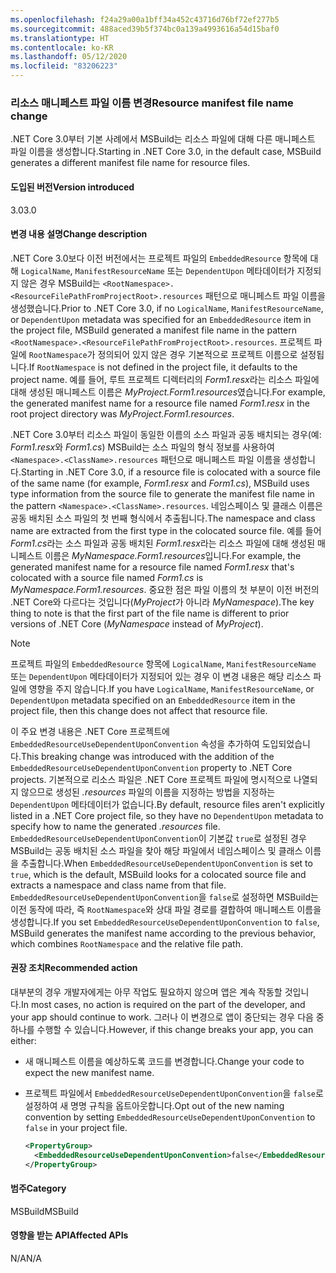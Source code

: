 ```yaml
---
ms.openlocfilehash: f24a29a00a1bff34a452c43716d76bf72ef277b5
ms.sourcegitcommit: 488aced39b5f374bc0a139a4993616a54d15baf0
ms.translationtype: HT
ms.contentlocale: ko-KR
ms.lasthandoff: 05/12/2020
ms.locfileid: "83206223"
---
```

### <a name="resource-manifest-file-name-change"></a><span data-ttu-id="42838-101">리소스 매니페스트 파일 이름 변경</span><span class="sxs-lookup"><span data-stu-id="42838-101">Resource manifest file name change</span></span>

<span data-ttu-id="42838-102">.NET Core 3.0부터 기본 사례에서 MSBuild는 리소스 파일에 대해 다른 매니페스트 파일 이름을 생성합니다.</span><span class="sxs-lookup"><span data-stu-id="42838-102">Starting in .NET Core 3.0, in the default case, MSBuild generates a different manifest file name for resource files.</span></span>

#### <a name="version-introduced"></a><span data-ttu-id="42838-103">도입된 버전</span><span class="sxs-lookup"><span data-stu-id="42838-103">Version introduced</span></span>

<span data-ttu-id="42838-104">3.0</span><span class="sxs-lookup"><span data-stu-id="42838-104">3.0</span></span>

#### <a name="change-description"></a><span data-ttu-id="42838-105">변경 내용 설명</span><span class="sxs-lookup"><span data-stu-id="42838-105">Change description</span></span>

<span data-ttu-id="42838-106">.NET Core 3.0보다 이전 버전에서는 프로젝트 파일의 `EmbeddedResource` 항목에 대해 `LogicalName`, `ManifestResourceName` 또는 `DependentUpon` 메타데이터가 지정되지 않은 경우 MSBuild는 `<RootNamespace>.<ResourceFilePathFromProjectRoot>.resources` 패턴으로 매니페스트 파일 이름을 생성했습니다.</span><span class="sxs-lookup"><span data-stu-id="42838-106">Prior to .NET Core 3.0, if no `LogicalName`, `ManifestResourceName`, or `DependentUpon` metadata was specified for an `EmbeddedResource` item in the project file, MSBuild generated a manifest file name in the pattern `<RootNamespace>.<ResourceFilePathFromProjectRoot>.resources`.</span></span> <span data-ttu-id="42838-107">프로젝트 파일에 `RootNamespace`가 정의되어 있지 않은 경우 기본적으로 프로젝트 이름으로 설정됩니다.</span><span class="sxs-lookup"><span data-stu-id="42838-107">If `RootNamespace` is not defined in the project file, it defaults to the project name.</span></span> <span data-ttu-id="42838-108">예를 들어, 루트 프로젝트 디렉터리의 *Form1.resx*라는 리소스 파일에 대해 생성된 매니페스트 이름은 *MyProject.Form1.resources*였습니다.</span><span class="sxs-lookup"><span data-stu-id="42838-108">For example, the generated manifest name for a resource file named *Form1.resx* in the root project directory was *MyProject.Form1.resources*.</span></span>

<span data-ttu-id="42838-109">.NET Core 3.0부터 리소스 파일이 동일한 이름의 소스 파일과 공동 배치되는 경우(예: *Form1.resx*와 *Form1.cs*) MSBuild는 소스 파일의 형식 정보를 사용하여 `<Namespace>.<ClassName>.resources` 패턴으로 매니페스트 파일 이름을 생성합니다.</span><span class="sxs-lookup"><span data-stu-id="42838-109">Starting in .NET Core 3.0, if a resource file is colocated with a source file of the same name (for example, *Form1.resx* and *Form1.cs*), MSBuild uses type information from the source file to generate the manifest file name in the pattern `<Namespace>.<ClassName>.resources`.</span></span> <span data-ttu-id="42838-110">네임스페이스 및 클래스 이름은 공동 배치된 소스 파일의 첫 번째 형식에서 추출됩니다.</span><span class="sxs-lookup"><span data-stu-id="42838-110">The namespace and class name are extracted from the first type in the colocated source file.</span></span> <span data-ttu-id="42838-111">예를 들어 *Form1.cs*라는 소스 파일과 공동 배치된 *Form1.resx*라는 리소스 파일에 대해 생성된 매니페스트 이름은 *MyNamespace.Form1.resources*입니다.</span><span class="sxs-lookup"><span data-stu-id="42838-111">For example, the generated manifest name for a resource file named *Form1.resx* that's colocated with a source file named *Form1.cs* is *MyNamespace.Form1.resources*.</span></span> <span data-ttu-id="42838-112">중요한 점은 파일 이름의 첫 부분이 이전 버전의 .NET Core와 다르다는 것입니다(*MyProject*가 아니라 *MyNamespace*).</span><span class="sxs-lookup"><span data-stu-id="42838-112">The key thing to note is that the first part of the file name is different to prior versions of .NET Core (*MyNamespace* instead of *MyProject*).</span></span>

> [!NOTE]
> <span data-ttu-id="42838-113">프로젝트 파일의 `EmbeddedResource` 항목에 `LogicalName`, `ManifestResourceName` 또는 `DependentUpon` 메타데이터가 지정되어 있는 경우 이 변경 내용은 해당 리소스 파일에 영향을 주지 않습니다.</span><span class="sxs-lookup"><span data-stu-id="42838-113">If you have `LogicalName`, `ManifestResourceName`, or `DependentUpon` metadata specified on an `EmbeddedResource` item in the project file, then this change does not affect that resource file.</span></span>

<span data-ttu-id="42838-114">이 주요 변경 내용은 .NET Core 프로젝트에 `EmbeddedResourceUseDependentUponConvention` 속성을 추가하여 도입되었습니다.</span><span class="sxs-lookup"><span data-stu-id="42838-114">This breaking change was introduced with the addition of the `EmbeddedResourceUseDependentUponConvention` property to .NET Core projects.</span></span> <span data-ttu-id="42838-115">기본적으로 리소스 파일은 .NET Core 프로젝트 파일에 명시적으로 나열되지 않으므로 생성된 *.resources* 파일의 이름을 지정하는 방법을 지정하는 `DependentUpon` 메타데이터가 없습니다.</span><span class="sxs-lookup"><span data-stu-id="42838-115">By default, resource files aren't explicitly listed in a .NET Core project file, so they have no `DependentUpon` metadata to specify how to name the generated *.resources* file.</span></span> <span data-ttu-id="42838-116">`EmbeddedResourceUseDependentUponConvention`이 기본값 `true`로 설정된 경우 MSBuild는 공동 배치된 소스 파일을 찾아 해당 파일에서 네임스페이스 및 클래스 이름을 추출합니다.</span><span class="sxs-lookup"><span data-stu-id="42838-116">When `EmbeddedResourceUseDependentUponConvention` is set to `true`, which is the default, MSBuild looks for a colocated source file and extracts a namespace and class name from that file.</span></span> <span data-ttu-id="42838-117">`EmbeddedResourceUseDependentUponConvention`을 `false`로 설정하면 MSBuild는 이전 동작에 따라, 즉 `RootNamespace`와 상대 파일 경로를 결합하여 매니페스트 이름을 생성합니다.</span><span class="sxs-lookup"><span data-stu-id="42838-117">If you set `EmbeddedResourceUseDependentUponConvention` to `false`, MSBuild generates the manifest name according to the previous behavior, which combines `RootNamespace` and the relative file path.</span></span>

#### <a name="recommended-action"></a><span data-ttu-id="42838-118">권장 조치</span><span class="sxs-lookup"><span data-stu-id="42838-118">Recommended action</span></span>

<span data-ttu-id="42838-119">대부분의 경우 개발자에게는 아무 작업도 필요하지 않으며 앱은 계속 작동할 것입니다.</span><span class="sxs-lookup"><span data-stu-id="42838-119">In most cases, no action is required on the part of the developer, and your app should continue to work.</span></span> <span data-ttu-id="42838-120">그러나 이 변경으로 앱이 중단되는 경우 다음 중 하나를 수행할 수 있습니다.</span><span class="sxs-lookup"><span data-stu-id="42838-120">However, if this change breaks your app, you can either:</span></span>

- <span data-ttu-id="42838-121">새 매니페스트 이름을 예상하도록 코드를 변경합니다.</span><span class="sxs-lookup"><span data-stu-id="42838-121">Change your code to expect the new manifest name.</span></span>

- <span data-ttu-id="42838-122">프로젝트 파일에서 `EmbeddedResourceUseDependentUponConvention`을 `false`로 설정하여 새 명명 규칙을 옵트아웃합니다.</span><span class="sxs-lookup"><span data-stu-id="42838-122">Opt out of the new naming convention by setting `EmbeddedResourceUseDependentUponConvention` to `false` in your project file.</span></span>

  ```xml
  <PropertyGroup>
    <EmbeddedResourceUseDependentUponConvention>false</EmbeddedResourceUseDependentUponConvention>
  </PropertyGroup>
  ```

#### <a name="category"></a><span data-ttu-id="42838-123">범주</span><span class="sxs-lookup"><span data-stu-id="42838-123">Category</span></span>

<span data-ttu-id="42838-124">MSBuild</span><span class="sxs-lookup"><span data-stu-id="42838-124">MSBuild</span></span>

#### <a name="affected-apis"></a><span data-ttu-id="42838-125">영향을 받는 API</span><span class="sxs-lookup"><span data-stu-id="42838-125">Affected APIs</span></span>

<span data-ttu-id="42838-126">N/A</span><span class="sxs-lookup"><span data-stu-id="42838-126">N/A</span></span>
